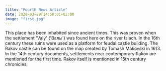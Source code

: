```yaml
---
title: "Fourth News Article"
date: 2020-03-29T14:50:01+02:00
image: "first.jpg"
---
```


This place has been inhabited since ancient times. This was proven when the settlement 'Valy' ('Валы') was found here on the river Islach. In the 16th century these ruins were used as a platform for feudal castle building. The Rakov castle can be found on the map created by Tomash Makovski in 1613. In the 14th century documents, settlements near contemporary Rakov are mentioned for the first time. Rakov itself is mentioned in 15th century chronicles.
